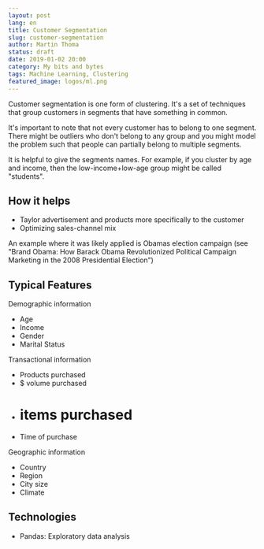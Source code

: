 ```yaml
---
layout: post
lang: en
title: Customer Segmentation
slug: customer-segmentation
author: Martin Thoma
status: draft
date: 2019-01-02 20:00
category: My bits and bytes
tags: Machine Learning, Clustering
featured_image: logos/ml.png
---
```

Customer segmentation is one form of clustering. It's a set of techniques that
group customers in segments that have something in common.

It's important to note that not every customer has to belong to one segment.
There might be outliers who don't belong to any group and you might model the
problem such that people can partially belong to multiple segments.

It is helpful to give the segments names. For example, if you cluster by age
and income, then the low-income+low-age group might be called "students".


## How it helps

* Taylor advertisement and products more specifically to the customer
* Optimizing sales-channel mix

An example where it was likely applied is Obamas election campaign (see "Brand Obama: How Barack Obama Revolutionized Political Campaign Marketing in the 2008 Presidential Election")


## Typical Features

Demographic information

* Age
* Income
* Gender
* Marital Status

Transactional information

* Products purchased
* $ volume purchased
* # items purchased
* Time of purchase

Geographic information

* Country
* Region
* City size
* Climate


## Technologies

* Pandas: Exploratory data analysis
